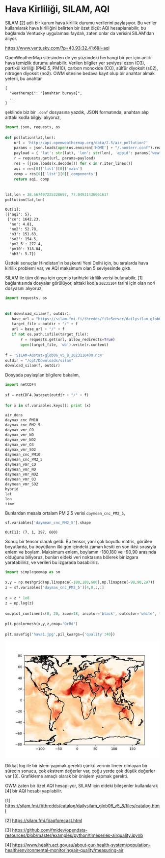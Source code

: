 # Hava Kirliliği, SILAM, AQI

SILAM [2] adlı bir kurum hava kirlilik durumu verilerini paylaşıyor.
Bu veriler kullanılarak hava kirliliğini belirten bir özet ölçüt AQI
hesaplanabilir, bu bağlamda Ventusky uygulaması faydalı, zaten onlar da
verisini SILAM'dan alıyor.

https://www.ventusky.com/?p=40.93;32.41;6&l=aqi


OpenWeatherMap sitesinden de yeryüzündeki herhangi bir yer için anlık
hava temizlik durumu alınabilir. Verilen bilgiler yer seviyesi ozon
(O3), partikül kirliliği (PM2.5, PM10), çarbon monoxide (CO), sülfür
diyoksit (s02), nitrogen diyoksit (no2). OWM sitesine bedava kayıt
olup bir anahtar almak yeterli, bu anahtar

```
{
  "weatherapi": "[anahtar buraya]",
  ...
}
```

şeklinde biz bir `.conf` dosyasına yazdık, JSON formatında, anahtarı alıp
alttaki kodla bilgiyi alıyoruz,

```python
import json, requests, os

def pollution(lat,lon):
    url = 'http://api.openweathermap.org/data/2.5/air_pollution?'
    params = json.loads(open(os.environ['HOME'] + "/.nomterr.conf").read())
    payload = { 'lat': str(lat), 'lon': str(lon), 'appid': params['weatherapi'] }
    r = requests.get(url, params=payload)
    res = [json.loads(x.decode()) for x in r.iter_lines()]
    aqi = res[0]['list'][0]['main']
    comp = res[0]['list'][0]['components']
    return aqi, comp


lat,lon = 28.667497225228697, 77.04931436061617
pollution(lat,lon)
```

```text
Out[1]: 
({'aqi': 5},
 {'co': 1642.23,
  'no': 4.81,
  'no2': 52.78,
  'o3': 151.63,
  'so2': 154.5,
  'pm2_5': 277.4,
  'pm10': 318.04,
  'nh3': 5.7})
```

Üstteki sonuçlar Hindistan'ın başkenti Yeni Delhi için, bu sıralarda
hava kirlilik problemi var, ve AQİ maksimum olan 5 seviyesinde çıktı.

SILAM ile tüm dünya için geçmiş tarihteki kirlilik verisi bulunabilir, [1]
bağlantısında dosyalar görülüyor, alttaki kodla `20231104` tarihi için
olan nc4 dosyasını alıyoruz,


```python
import requests, os


def download_silam(f, outdir):
   base_url = "https://silam.fmi.fi/thredds/fileServer/dailysilam_glob06_v5_8/files/"
   target_file = outdir + "/" + f
   url = base_url + "/" + f
   if not os.path.isfile(target_file):
       r = requests.get(url, allow_redirects=True)
       open(target_file, 'wb').write(r.content)

f = 'SILAM-AQstat-glob06_v5_8_2023110400.nc4'
outdir = "/opt/Downloads/silam"
download_silam(f, outdir)
```

Dosyada paylaşılan bilgilere bakalım,

```python
import netCDF4

sf = netCDF4.Dataset(outdir + "/" + f)

for x in sf.variables.keys(): print (x)
```

```text
air_dens
daymax_cnc_PM10
daymax_cnc_PM2_5
daymax_vmr_CO
daymax_vmr_NO
daymax_vmr_NO2
daymax_vmr_O3
daymax_vmr_SO2
daymean_cnc_PM10
daymean_cnc_PM2_5
daymean_vmr_CO
daymean_vmr_NO
daymean_vmr_NO2
daymean_vmr_O3
daymean_vmr_SO2
hybrid
lat
lon
time
```

Bunlardan mesala ortalam PM 2.5 verisi `daymean_cnc_PM2_5`,

```python
sf.variables['daymean_cnc_PM2_5'].shape
```

```text
Out[1]: (7, 1, 297, 600)
```

Sonuç bir tensor olarak geldi. Bu tensor, yani çok boyutlu matris,
görülen boyutlarda, bu boyutların ilki gün içindeki zaman kesiti en
son ikisi sırasıyla enlem ve boylam. Maksimum enlem, boylamın -180,180
ve -90,90 arasında olduğunu biliyoruz, bunları eldeki veri noktasına
bölerek bir izgara yaratabiliriz, ve verileri bu izgarada basabiliriz.

```python
import simplegeomap as sm

x,y = np.meshgrid(np.linspace(-180,180,600),np.linspace(-90,90,297))
z = sf.variables['daymax_cnc_PM2_5'][4,0,:,:] 

z = z * 1e8
z = np.log(z)

sm.plot_continents(0, 20, zoom=18, incolor='black', outcolor='white', fill=False)

plt.pcolormesh(x,y,z,cmap='OrRd')

plt.savefig('hava1.jpg',pil_kwargs={'quality':40})
```

![](hava1.jpg)

Dikkat log ile bir işlem yapmak gerekti çünkü verinin lineer olmayan
bir sürecin sonucu, çok ekstrem değerler var, çoğu yerde çok düşük
değerler var [3]. Grafikleme amaçlı olarak bir önişlem yapmak gerekti.

OWM zaten bir özet AQI hesaplıyor, SILAM için eldeki bileşenler
kullanılarak [4] bir AQI hesabı yapılabilir.


[1] https://silam.fmi.fi/thredds/catalog/dailysilam_glob06_v5_8/files/catalog.html

[2] https://silam.fmi.fi/aqforecast.html

[3] https://github.com/fmidev/opendata-resources/blob/master/examples/python/timeseries-airquality.ipynb

[4] https://www.health.act.gov.au/about-our-health-system/population-health/environmental-monitoring/air-quality/measuring-air

